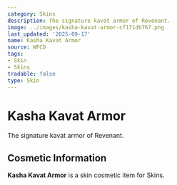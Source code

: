 ```yaml
---
category: Skins
description: The signature kavat armor of Revenant.
image: ../images/kasha-kavat-armor-cf171db767.png
last_updated: '2025-09-17'
name: Kasha Kavat Armor
source: WFCD
tags:
- Skin
- Skins
tradable: false
type: Skin
---
```


# Kasha Kavat Armor

The signature kavat armor of Revenant.

## Cosmetic Information

**Kasha Kavat Armor** is a skin cosmetic item for Skins.

